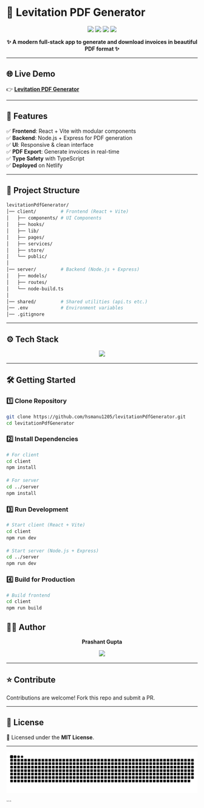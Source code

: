 # 🌌 Levitation PDF Generator  

<p align="center">
  <img src="https://img.shields.io/badge/React-Vite-61DAFB?style=for-the-badge&logo=react&logoColor=white" />
  <img src="https://img.shields.io/badge/Node.js-Express-339933?style=for-the-badge&logo=node.js&logoColor=white" />
  <img src="https://img.shields.io/badge/TypeScript-007ACC?style=for-the-badge&logo=typescript&logoColor=white" />
  <a href="https://levitation-invoice-generator.netlify.app/">
    <img src="https://img.shields.io/badge/Deployed%20on-Netlify-00C7B7?style=for-the-badge&logo=netlify&logoColor=white" />
  </a>
</p>

<p align="center">
  <b>✨ A modern full-stack app to generate and download invoices in beautiful PDF format ✨</b>
</p>

---

## 🌐 Live Demo  
👉 **[Levitation PDF Generator](https://levitationinvoice.netlify.app/)**  

---

## 🚀 Features  
✅ **Frontend**: React + Vite with modular components  
✅ **Backend**: Node.js + Express for PDF generation  
✅ **UI**: Responsive & clean interface  
✅ **PDF Export**: Generate invoices in real-time  
✅ **Type Safety** with TypeScript  
✅ **Deployed** on Netlify  

---

## 📂 Project Structure  
```bash
levitationPdfGenerator/
│── client/         # Frontend (React + Vite)
│   ├── components/ # UI Components
│   ├── hooks/      
│   ├── lib/        
│   ├── pages/      
│   ├── services/   
│   ├── store/      
│   └── public/     
│
│── server/         # Backend (Node.js + Express)
│   ├── models/     
│   ├── routes/     
│   └── node-build.ts
│
│── shared/         # Shared utilities (api.ts etc.)
│── .env            # Environment variables
│── .gitignore      
````

---

## ⚙️ Tech Stack

<p align="center">
  <img src="https://skillicons.dev/icons?i=react,vite,ts,nodejs,express,netlify,git,github" />
</p>

---

## 🛠️ Getting Started

### 1️⃣ Clone Repository

```bash
git clone https://github.com/hsmanu1205/levitationPdfGenerator.git
cd levitationPdfGenerator
```

### 2️⃣ Install Dependencies

```bash
# For client
cd client
npm install

# For server
cd ../server
npm install
```

### 3️⃣ Run Development

```bash
# Start client (React + Vite)
cd client
npm run dev

# Start server (Node.js + Express)
cd ../server
npm run dev
```

### 4️⃣ Build for Production

```bash
# Build frontend
cd client
npm run build
```
## 👨‍💻 Author

<p align="center">
  <b>Prashant Gupta</b>  
</p>  

<p align="center">
  <a href="https://github.com/Prasha-nt">
    <img src="https://img.shields.io/badge/GitHub-181717?style=for-the-badge&logo=github&logoColor=white" />
  </a>
</p>

---

## ⭐ Contribute

Contributions are welcome! Fork this repo and submit a PR.

---

## 📜 License

📝 Licensed under the **MIT License**.

---

<p align="center">
  <img src="https://raw.githubusercontent.com/platane/snk/output/github-contribution-grid-snake.svg" alt="snake animation" />
</p>
```
